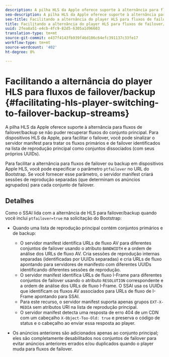 ```yaml
---
description: A pilha HLS da Apple oferece suporte à alternância para fluxos de failover/backup se não puder recuperar fluxos do conjunto principal. Para dispositivos HLS da Apple, para facilitar o failover, você pode sinalizar o servidor manifest para tratar os fluxos primários e de failover identificados na lista de reprodução principal como conjuntos dissociados (com seus próprios UUIDs).
seo-description: A pilha HLS da Apple oferece suporte à alternância para fluxos de failover/backup se não puder recuperar fluxos do conjunto principal. Para dispositivos HLS da Apple, para facilitar o failover, você pode sinalizar o servidor manifest para tratar os fluxos primários e de failover identificados na lista de reprodução principal como conjuntos dissociados (com seus próprios UUIDs).
seo-title: Facilitando a alternância do player HLS para fluxos de failover/backup
title: Facilitando a alternância do player HLS para fluxos de failover/backup
uuid: 2fea8a51-e4cb-4fc9-82d5-6305a1d96603
translation-type: tm+mt
source-git-commit: e437f4143fb939f46d106c64efc391137c33fe17
workflow-type: tm+mt
source-wordcount: '402'
ht-degree: 0%

---
```



# Facilitando a alternância do player HLS para fluxos de failover/backup {#facilitating-hls-player-switching-to-failover-backup-streams}

A pilha HLS da Apple oferece suporte à alternância para fluxos de failover/backup se não puder recuperar fluxos do conjunto principal. Para dispositivos HLS da Apple, para facilitar o failover, você pode sinalizar o servidor manifest para tratar os fluxos primários e de failover identificados na lista de reprodução principal como conjuntos dissociados (com seus próprios UUIDs).

Para facilitar a alternância para fluxos de failover ou backup em dispositivos Apple HLS, você pode especificar o parâmetro `ptfailover` no URL do Bootstrap. Se você fornecer esse parâmetro, o servidor manifest criará sessões de reprodução separadas (que determinam os anúncios agrupados) para cada conjunto de failover.

## Detalhes

Como o SSAI lida com a alternância de HLS para failover/backup quando você inclui `ptfailover=true` na solicitação do Bootstrap:

* Quando uma lista de reprodução principal contém conjuntos primários e de backup:

   * O servidor manifest identifica URLs de fluxo AV para diferentes conjuntos de failover usando o atributo `BANDWIDTH` e a ordem de análise dos URLs de fluxo AV. Cria sessões de reprodução internas separadas (identificadas por UUIDs separadas) e cria URLs de fluxo apontando para servidores de manifesto com diferentes UUIDs identificando diferentes sessões de reprodução.
   * O servidor manifest identifica URLs de fluxo I-Frame para diferentes conjuntos de failover usando o atributo `RESOLUTION` correspondente e a ordem de análise dos URLs de fluxo I-Frame. O SSAI usa os UUIDs que identificam os fluxos AV associados para URLs de fluxo de I-Frame apontando para SSAI.
   * Para este recurso, o servidor manifest suporta apenas grupos `EXT-X-MEDIA` sem atributos URI na lista de reprodução principal.
   * O servidor manifest detecta uma resposta de erro 404 de um CDN com um cabeçalho `X-Object-Too-Old: true` e preserva o código de status e o cabeçalho ao enviar essa resposta ao player.

* Os anúncios anteriores são adicionados apenas ao conjunto principal; eles são completamente desabilitados nos conjuntos de failover para evitar anúncios anteriores errados e/ou duplicados quando o player muda para fluxos de failover.

